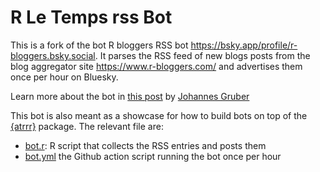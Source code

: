 # R Le Temps rss Bot 


This is a fork of the bot R bloggers RSS bot <https://bsky.app/profile/r-bloggers.bsky.social>.
It parses the RSS feed of new blogs posts from the blog aggregator site https://www.r-bloggers.com/ and advertises them once per hour on Bluesky.

Learn more about the bot in [this post](https://www.johannesbgruber.eu/post/2024-01-18-building-r-bloggers-bluesky-bot-with-atrrr/) by [Johannes Gruber](https://github.com/JBGruber) 

This bot is also meant as a showcase for how to build bots on top of the [{atrrr}](https://jbgruber.github.io/atrrr/) package.
The relevant file are:

- [bot.r](bot.r): R script that collects the RSS entries and posts them
- [bot.yml](.github/workflows/bot.yml) the Github action script running the bot once per hour
